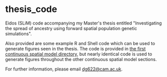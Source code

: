 # thesis_code
Eidos (SLiM) code accompanying my Master's thesis entitled "Investigating the spread of ancestry using forward spatial population genetic simulations".

Also provided are some example R and Shell code which can be used to generate figures seen in the thesis. The code is provided in [the first continuous spatial model directory](Section_3.7_first_spatial), but nearly identical code is used to generate figures throughout the other continuous spatial model sections.

For further information, please email dg622@cam.ac.uk.

